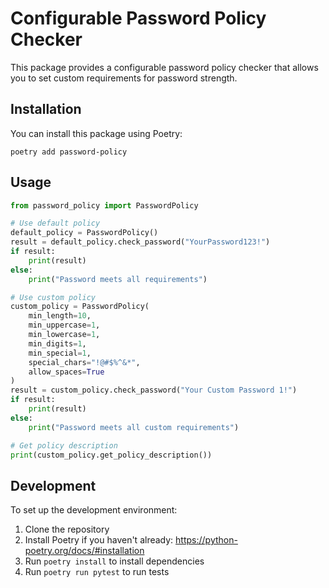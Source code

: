 # Configurable Password Policy Checker

This package provides a configurable password policy checker that allows you to set custom requirements for password strength.

## Installation

You can install this package using Poetry:

```
poetry add password-policy
```

## Usage

```python
from password_policy import PasswordPolicy

# Use default policy
default_policy = PasswordPolicy()
result = default_policy.check_password("YourPassword123!")
if result:
    print(result)
else:
    print("Password meets all requirements")

# Use custom policy
custom_policy = PasswordPolicy(
    min_length=10,
    min_uppercase=1,
    min_lowercase=1,
    min_digits=1,
    min_special=1,
    special_chars="!@#$%^&*",
    allow_spaces=True
)
result = custom_policy.check_password("Your Custom Password 1!")
if result:
    print(result)
else:
    print("Password meets all custom requirements")

# Get policy description
print(custom_policy.get_policy_description())
```

## Development

To set up the development environment:

1. Clone the repository
2. Install Poetry if you haven't already: https://python-poetry.org/docs/#installation
3. Run `poetry install` to install dependencies
4. Run `poetry run pytest` to run tests